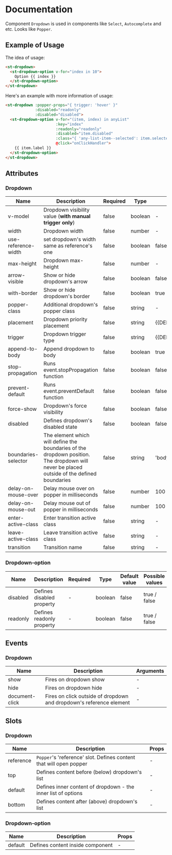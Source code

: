 # Documentation

Component `Dropdown` is used in components like `Select`, `Autocomplete` and etc. Looks like `Popper`.

## Example of Usage

The idea of usage:

```html
<st-dropdown>
  <st-dropdown-option v-for="index in 10">
    Option {{ index }}  
  </st-dropdown-option>
</st-dropdown>
```

Here's an example with more information of usage:

```html
<st-dropdown :popper-props="{ trigger: 'hover' }"
             :disabled="readonly" 
             :disabled="disabled">
  <st-dropdown-option v-for="(item, index) in anyList" 
                      :key="index" 
                      :readonly="readonly" 
                      :disabled="item.disabled"
                      :class="{ 'any-list-item--selected': item.selected }" 
                      @click="onClickHandler">
    {{ item.label }}
  </st-dropdown-option>
</st-dropdown>
```

## Attributes

### Dropdown

| Name | Description | Required | Type | Default value | Possible values |
| --- | --- | --- | --- | --- | --- |
| v-model | Dropdown visibility value (**with manual trigger only**) | false | boolean | - | - |
| width | Dropdown width | false | number | - | - |
| use-reference-width | set dropdown's width same as reference's one | false | boolean | false | - |
| max-height | Dropdown max-height | false | number | - | - |
| arrow-visible | Show or hide dropdown's arrow | false | boolean | false | - |
| with-border | Show or hide dropdown's border | false | boolean | true | - |
| popper-class | Additional dropdown's popper class | false | string | - | - |
| placement | Dropdown priority placement | false | string | {{DEFAULT_PLACEMENT}} | {{AVAILABLE_PLACEMENTS}} |
| trigger | Dropdown trigger type | false | string | {{DEFAULT_TRIGGER}} | {{AVAILABLE_TRIGGERS}} |
| append-to-body | Append dropdown to body | false | boolean | true | - |
| stop-propagation | Runs event.stopPropagation function | false | boolean | false | - |
| prevent-default | Runs event.preventDefault function | false | boolean | false | - |
| force-show | Dropdown's force visibility | false | boolean | false | - |
| disabled | Defines dropdown's disabled state | false | boolean | false | - |
| boundaries-selector | The element which will define the boundaries of the dropdown position. The dropdown will never be placed outside of the defined boundaries | false | string | 'body' | - |
| delay-on-mouse-over | Delay mouse over on popper in milliseconds | false | number | 100 | - |
| delay-on-mouse-out | Delay mouse out of popper in milliseconds | false | number | 100 | - |
| enter-active-class | Enter transition active class | false | string | - | - |
| leave-active-class | Leave transition active class | false | string | - | - |
| transition | Transition name | false | string | - | - |

### Dropdown-option

| Name | Description | Required | Type | Default value | Possible values |
| --- | --- | --- | --- | --- | --- |
| disabled | Defines disabled property | - | boolean | false | true / false |
| readonly | Defines readonly property | - | boolean | false | true / false |

## Events

### Dropdown

| Name | Description | Arguments |
| --- | --- | --- |
| show | Fires on dropdown show | - |
| hide | Fires on dropdown hide | - |
| document-click | Fires on click outside of dropdown and dropdown's reference element | - |

## Slots

### Dropdown

| Name | Description | Props |
| --- | --- | --- |
| reference | `Popper`'s 'reference' slot. Defines content that will open popper | - |
| top | Defines content before (below) dropdown's list | - |
| default | Defines inner content of dropdown - the inner list of options | - |
| bottom | Defines content after (above) dropdown's list | - |

### Dropdown-option

| Name | Description | Props |
| --- | --- | --- |
| default | Defines content inside component | - |
